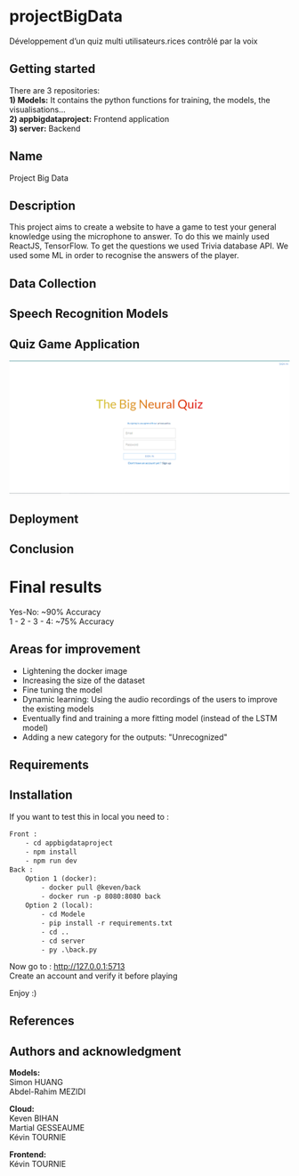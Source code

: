 # projectBigData

Développement d’un quiz multi utilisateurs.rices contrôlé par la voix  

## Getting started

There are 3 repositories: <br />
**1) Models:** It contains the python functions for training, the models, the visualisations... <br />
**2) appbigdataproject:** Frontend application <br />
**3) server:** Backend <br />

## Name
Project Big Data

## Description
This project aims to create a website to have a game to test your general knowledge using the microphone to answer. To do this we mainly used ReactJS, TensorFlow. To get the questions we used Trivia database API. We used some ML in order to recognise the answers of the player. 

## Data Collection  


## Speech Recognition Models  


## Quiz Game Application  

![alt text](https://github.com/kevin-tournie/projectBigData/blob/main/quiz_application_image.png)

## Deployment


## Conclusion  

# Final results
Yes-No: ~90% Accuracy  
1 - 2 - 3 - 4: ~75% Accuracy  

## Areas for improvement  

- Lightening the docker image
- Increasing the size of the dataset
- Fine tuning the model
- Dynamic learning: Using the audio recordings of the users to improve the existing models
- Eventually find and training a more fitting model (instead of the LSTM model)
- Adding a new category for the outputs: "Unrecognized"

## Requirements  


## Installation
If you want to test this in local you need to :

	Front :
		- cd appbigdataproject
		- npm install
		- npm run dev
	Back :
		Option 1 (docker):
			- docker pull @keven/back
			- docker run -p 8080:8080 back
		Option 2 (local):
			- cd Modele
			- pip install -r requirements.txt
			- cd ..
			- cd server
			- py .\back.py

Now go to : http://127.0.0.1:5713 <br />
Create an account and verify it before playing <br />

Enjoy :)<br />


## References  


## Authors and acknowledgment
**Models:** <br />
Simon HUANG <br />
Abdel-Rahim MEZIDI <br />

**Cloud:** <br />
Keven BIHAN <br />
Martial GESSEAUME <br />
Kévin TOURNIE <br />

**Frontend:** <br />
Kévin TOURNIE <br />
